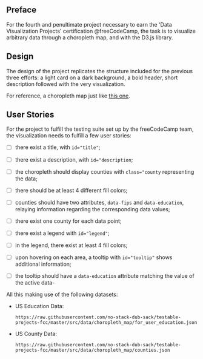 <!-- Link to the work-in-progress pen right [here](). -->

## Preface

For the fourth and penultimate project necessary to earn the 'Data Visualization Projects' certification @freeCodeCamp, the task is to visualize arbitrary data through a choropleth map, and with the D3.js library.

## Design

The design of the project replicates the structure included for the previous three efforts: a light card on a dark background, a bold header, short description followed with the very visualization.

For reference, a choropleth map just like [this one](https://codepen.io/freeCodeCamp/full/EZKqza).

## User Stories

For the project to fulfill the testing suite set up by the freeCodeCamp team, the visualization needs to fulfill a few user stories:

- [ ] there exist a title, with `id="title"`;

- [ ] there exist a description, with `id="description`;

- [ ] the choropleth should display counties with `class="county` representing the data;

- [ ] there should be at least 4 different fill colors;

- [ ] counties should have two attributes, `data-fips` and `data-education`, relaying information regarding the corresponding data values;

- [ ] there exist one county for each data point;

- [ ] there exist a legend with `id="legend"`;

- [ ] in the legend, there exist at least 4 fill colors;

- [ ] upon hovering on each area, a tooltip with `id="tooltip"` shows additional information;

- [ ] the tooltip should have a `data-education` attribute matching the value of the active data-

All this making use of the following datasets:

- US Education Data:

  ```code
  https://raw.githubusercontent.com/no-stack-dub-sack/testable-projects-fcc/master/src/data/choropleth_map/for_user_education.json
  ```

- US County Data:

  ```code
  https://raw.githubusercontent.com/no-stack-dub-sack/testable-projects-fcc/master/src/data/choropleth_map/counties.json
  ```
